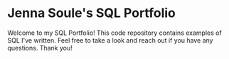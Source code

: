 # Jenna Soule's SQL Portfolio
Welcome to my SQL Portfolio! This code repository contains examples of SQL I've written. Feel free to take a look and reach out if you have any questions. Thank you!
